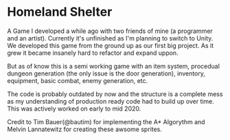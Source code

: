 # Homeland Shelter
A Game I developed a while ago with two friends of mine (a programmer and an artist). Currently it's unfinished as I'm planning to switch to Unity. 
We developed this game from the ground up as our first big project. As it grew it became insanely hard to refactor and expand uppon.

But as of know this is a semi working game with an item system, procedual dungeon generation (the only issue is the door generation), inventory, equipment, basic combat, enemy generation, etc.

The code is probably outdated by now and the structure is a complete mess as my understanding of production ready code had to build up over time. This was actively worked on early to mid 2020.

Credit to Tim Bauer(@bautim) for implementing the A* Algorythm and Melvin Lannatewitz for creating these awsome sprites.
